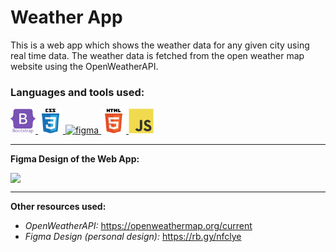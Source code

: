 # Weather App
This is a web app which shows the weather data for any given city using real time data.
The weather data is fetched from the open weather map website using the OpenWeatherAPI.
<h3 align="left">Languages and tools used:</h3>
<p align="left"> <a href="https://getbootstrap.com" target="_blank" rel="noreferrer"> <img src="https://raw.githubusercontent.com/devicons/devicon/master/icons/bootstrap/bootstrap-plain-wordmark.svg" alt="bootstrap" width="40" height="40"/> </a> <a href="https://www.w3schools.com/css/" target="_blank" rel="noreferrer"> <img src="https://raw.githubusercontent.com/devicons/devicon/master/icons/css3/css3-original-wordmark.svg" alt="css3" width="40" height="40"/> </a> <a href="https://www.figma.com/" target="_blank" rel="noreferrer"> <img src="https://www.vectorlogo.zone/logos/figma/figma-icon.svg" alt="figma" width="40" height="40"/> </a> <a href="https://www.w3.org/html/" target="_blank" rel="noreferrer"> <img src="https://raw.githubusercontent.com/devicons/devicon/master/icons/html5/html5-original-wordmark.svg" alt="html5" width="40" height="40"/> </a> <a href="https://developer.mozilla.org/en-US/docs/Web/JavaScript" target="_blank" rel="noreferrer"> <img src="https://raw.githubusercontent.com/devicons/devicon/master/icons/javascript/javascript-original.svg" alt="javascript" width="40" height="40"/> </a> </p>

---
**Figma Design of the Web App:**

<a href="https://lh3.googleusercontent.com/j9yGnuUszLwXrF11xQeZZp8cBrWsFzPZh6cVqC8pnYHzKIDwYwH2VTL-iXHEbKZj9dkGutAuqXEf3r9SQxoUVqZTam-YO1vxIeacIG5B1UHjahHql0R-fYTk-WocprtdOyCzxUfq=w2400?source=screenshot.guru" style="display: flex;">
  <img src="https://lh3.googleusercontent.com/j9yGnuUszLwXrF11xQeZZp8cBrWsFzPZh6cVqC8pnYHzKIDwYwH2VTL-iXHEbKZj9dkGutAuqXEf3r9SQxoUVqZTam-YO1vxIeacIG5B1UHjahHql0R-fYTk-WocprtdOyCzxUfq=w600-h315-p-k" />
</a>

---
**Other resources used:**<br>
- *OpenWeatherAPI:* https://openweathermap.org/current
- *Figma Design (personal design):* https://rb.gy/nfclye
